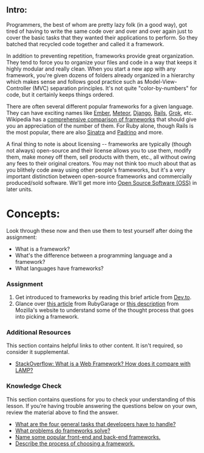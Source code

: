 ## Intro:


Programmers, the best of whom are pretty lazy folk (in a good way), got tired of having to write the same code over and over and over again just to cover the basic tasks that they wanted their applications to perform.  So they batched that recycled code together and called it a framework.

In addition to preventing repetition, frameworks provide great organization.  They tend to force you to organize your files and code in a way that keeps it highly modular and really clean.  When you start a new app with any framework, you're given dozens of folders already organized in a hierarchy which makes sense and follows good practice such as Model-View-Controller (MVC) separation principles.  It's not quite "color-by-numbers" for code, but it certainly keeps things ordered.

There are often several different popular frameworks for a given language.  They can have exciting names like [Ember](http://emberjs.com/), [Meteor](http://www.meteor.com/), [Django](https://www.djangoproject.com/), [Rails](http://rubyonrails.org/), [Grok](http://grok.zope.org/), etc.  Wikipedia has a [comprehensive comparison of frameworks](http://en.wikipedia.org/wiki/Comparison_of_web_application_frameworks) that should give you an appreciation of the number of them.  For Ruby alone, though Rails is the most popular, there are also [Sinatra](http://www.sinatrarb.com/) and [Padrino](http://www.padrinorb.com/) and more.

A final thing to note is about licensing -- frameworks are typically (though not always) open-source and their license allows you to use them, modify them, make money off them, sell products with them, etc., all without owing any fees to their original creators.  You may not think too much about that as you blithely code away using other people's frameworks, but it's a very important distinction between open-source frameworks and commercially produced/sold software.  We'll get more into [Open Source Software (OSS)](https://en.wikipedia.org/wiki/Open-source_software) in later units.

# Concepts:
Look through these now and then use them to test yourself after doing the assignment:

* What is a framework?
* What's the difference between a programming language and a framework?
* What languages have frameworks?

### Assignment

<div class="lesson-content__panel" markdown="1">

  1. Get introduced to frameworks by reading this brief article from [Dev.to](https://dev.to/aspittel/what-is-a-web-framework-and-why-should-i-use-one-38c0).
  2. Glance over [this article](https://rubygarage.org/blog/technology-stack-for-web-development) from RubyGarage or [this description](https://developer.mozilla.org/en-US/docs/Learn/Server-side/First_steps/Web_frameworks) from Mozilla's website to understand some of the thought process that goes into picking a framework.

</div>

### Additional Resources
This section contains helpful links to other content. It isn't required, so consider it supplemental.

* [StackOverflow: What is a Web Framework? How does it compare with LAMP?](http://stackoverflow.com/questions/4507506/what-is-a-web-framework-how-does-it-compare-with-lamp)

### Knowledge Check
This section contains questions for you to check your understanding of this lesson. If you’re having trouble answering the questions below on your own, review the material above to find the answer.

* <a class="knowledge-check-link" href="https://web.archive.org/web/20180402231229/https://www.wired.com/2010/02/get_started_with_web_frameworks/">What are the four general tasks that developers have to handle?</a>
* <a class="knowledge-check-link" href="https://developer.mozilla.org/en-US/docs/Learn/Server-side/First_steps/Web_frameworks#what_can_a_web_framework_do_for_you">What problems do frameworks solve? </a>
* <a class="knowledge-check-link" href="https://dev.to/aspittel/what-is-a-web-framework-and-why-should-i-use-one-38c0">Name some popular front-end and back-end frameworks. </a>
* <a class="knowledge-check-link" href="https://developer.mozilla.org/en-US/docs/Learn/Server-side/First_steps/Web_frameworks#how_to_select_a_web_framework">Describe the process of choosing a framework.</a>
